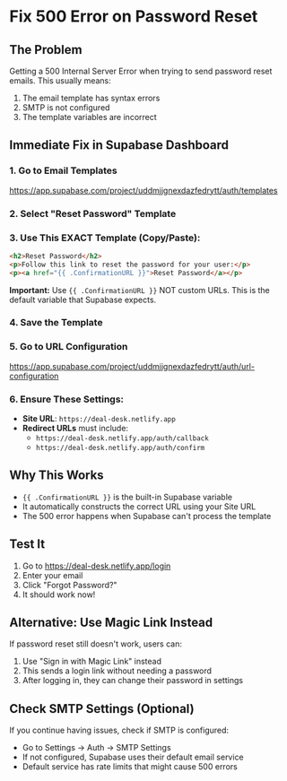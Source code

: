 # Fix 500 Error on Password Reset

## The Problem
Getting a 500 Internal Server Error when trying to send password reset emails. This usually means:
1. The email template has syntax errors
2. SMTP is not configured
3. The template variables are incorrect

## Immediate Fix in Supabase Dashboard

### 1. Go to Email Templates
https://app.supabase.com/project/uddmjjgnexdazfedrytt/auth/templates

### 2. Select "Reset Password" Template

### 3. Use This EXACT Template (Copy/Paste):
```html
<h2>Reset Password</h2>
<p>Follow this link to reset the password for your user:</p>
<p><a href="{{ .ConfirmationURL }}">Reset Password</a></p>
```

**Important:** Use `{{ .ConfirmationURL }}` NOT custom URLs. This is the default variable that Supabase expects.

### 4. Save the Template

### 5. Go to URL Configuration
https://app.supabase.com/project/uddmjjgnexdazfedrytt/auth/url-configuration

### 6. Ensure These Settings:
- **Site URL**: `https://deal-desk.netlify.app`
- **Redirect URLs** must include:
  - `https://deal-desk.netlify.app/auth/callback`
  - `https://deal-desk.netlify.app/auth/confirm`

## Why This Works
- `{{ .ConfirmationURL }}` is the built-in Supabase variable
- It automatically constructs the correct URL using your Site URL
- The 500 error happens when Supabase can't process the template

## Test It
1. Go to https://deal-desk.netlify.app/login
2. Enter your email
3. Click "Forgot Password?"
4. It should work now!

## Alternative: Use Magic Link Instead
If password reset still doesn't work, users can:
1. Use "Sign in with Magic Link" instead
2. This sends a login link without needing a password
3. After logging in, they can change their password in settings

## Check SMTP Settings (Optional)
If you continue having issues, check if SMTP is configured:
- Go to Settings → Auth → SMTP Settings
- If not configured, Supabase uses their default email service
- Default service has rate limits that might cause 500 errors